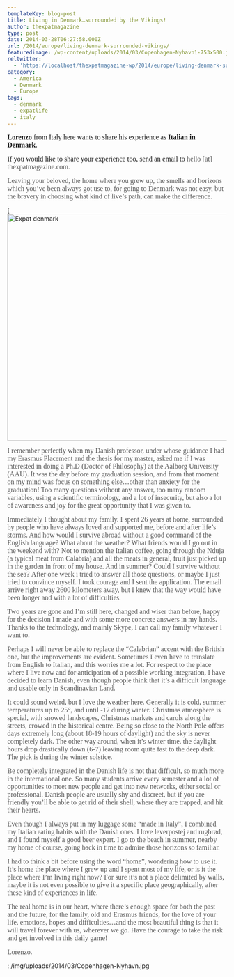 ```yaml
---
templateKey: blog-post
title: Living in Denmark…surrounded by the Vikings!
author: thexpatmagazine
type: post
date: 2014-03-28T06:27:58.000Z
url: /2014/europe/living-denmark-surrounded-vikings/
featuredimage: /wp-content/uploads/2014/03/Copenhagen-Nyhavn1-753x500.jpg
reltwitter:
  - 'https://localhost/thexpatmagazine-wp/2014/europe/living-denmark-surrounded-vikings/?utm_source=ReviveOldPost&utm_medium=social&utm_campaign=ReviveOldPost'
category:
  - America
  - Denmark
  - Europe
tags:
  - denmark
  - expatlife
  - italy
---
```


<span style="font-family: 'Times New Roman', serif;"><span style="font-size: medium;"><strong>Lorenzo</strong> from Italy here wants to share his experience as <strong>Italian in Denmark</strong>.</span></span>

<span style="font-family: 'Times New Roman', serif;"><span style="font-size: medium;">If you would like to share your experience too, send an email to <span style="color: #555555;">hello [at] thexpatmagazine.com.</span></span></span>

<span style="color: #555555;"><span style="font-family: 'Times New Roman', serif;"><span style="font-size: medium;">Leaving your beloved, the home where you grew up, the smells and horizons which you&#8217;ve been always got use to, for going to Denmark was not easy, but the bravery in choosing what kind of live&#8217;s path, can make the difference.<!--more--></span></span></span>

[<img alt="Expat denmark" src="/img/uploads/2014/03/Copenhagen-Nyhavn-1024x680.jpg" width="785" height="521" />

<span style="color: #555555;"><span style="font-family: 'Times New Roman', serif;"><span style="font-size: medium;">I remember perfectly when my Danish professor, under whose guidance I had my Erasmus Placement and the thesis for my master, asked me if I was interested in doing a Ph.D (Doctor of Philosophy) at the Aalborg University (AAU). It was the day before my graduation session, and from that moment on my mind was focus on something else&#8230;other than anxiety for the graduation! Too many questions without any answer, too many random variables, using a scientific terminology, and a lot of insecurity, but also a lot of awareness and joy for the great opportunity that I was given to.</span></span></span>

<span style="color: #555555;"><span style="font-family: 'Times New Roman', serif;"><span style="font-size: medium;">Immediately I thought about my family. I spent 26 years at home, surrounded by people who have always loved and supported me, before and after life&#8217;s storms. And how would I survive abroad without a good command of the English language? What about the weather? </span></span></span><span style="color: #555555;"><span style="font-family: 'Times New Roman', serif;"><span style="font-size: medium;">What friends would I go out in the weekend with? Not to mention the Italian coffee, going through the Nduja (a typical meat from Calabria) and all the meats in general, fruit just picked up in the garden in front of my house. And in summer? Could I survive without the sea? </span></span></span><span style="color: #555555;"><span style="font-family: 'Times New Roman', serif;"><span style="font-size: medium;">After one week i tried to answer all those questions, or maybe I just tried to convince myself. I took courage and I sent the application. The email arrive right away 2600 kilometers away, but I knew that the way would have been longer and with a lot of difficulties.</span></span></span>

<span style="color: #555555;"><span style="font-family: 'Times New Roman', serif;"><span style="font-size: medium;">Two years are gone and I&#8217;m still here, changed and wiser than before, happy for the decision I made and with some more concrete answers in my hands. Thanks to the technology, and mainly Skype, I can call my family whatever I want to.</span></span></span>

<span style="color: #555555;"><span style="font-family: 'Times New Roman', serif;"><span style="font-size: medium;">Perhaps I will never be able to replace the &#8220;Calabrian&#8221; accent with the British one, but the improvements are evident. Sometimes I even have to translate from English to Italian, and this worries me a lot. For respect to the place where I live now and for anticipation of a possible working integration, I have decided to learn Danish, even though people think that it&#8217;s a difficult language and usable only in Scandinavian Land.</span></span></span>

<span style="color: #555555;"><span style="font-family: 'Times New Roman', serif;"><span style="font-size: medium;">It could sound weird, but I love the weather here. Generally it is cold, summer temperatures up to 25°, and until -17 during winter. Christmas atmosphere is special, with snowed landscapes, Christmas markets and carols along the streets, crowed in the historical centre. Being so close to the North Pole offers days extremely long (about 18-19 hours of daylight) and the sky is never completely dark. The other way around, when it&#8217;s winter time, the daylight hours drop drastically down (6-7) leaving room quite fast to the deep dark. The pick is during the winter solstice. </span></span></span>

<span style="color: #555555;"><span style="font-family: 'Times New Roman', serif;"><span style="font-size: medium;">Be completely integrated in the Danish life is not that difficult, so much more in the international one. So many students arrive every semester and a lot of opportunities to meet new people and get into new networks, either social or professional. Danish people are usually shy and discreet, but if you are friendly you&#8217;ll be able to get rid of their shell, where they are trapped, and hit their hearts.</span></span></span>

<span style="color: #555555;"><span style="font-family: georgia, 'palatino linotype', palatino, 'times new roman', times, serif;"><span style="font-family: 'Times New Roman', serif;"><span style="font-size: medium;">Even though I always put in my luggage some “made in Italy”, I combined my Italian eating habits with the Danish ones. I love </span></span><span style="font-family: 'Times New Roman', serif;"><span style="font-size: medium;">leverpostej and rugbrød, and I found myself a good beer expert. I go to the beach in summer, nearby my home of course, going back in time to admire those horizons so familiar.</span></span></span></span>

<span style="color: #555555;"><span style="font-family: georgia, 'palatino linotype', palatino, 'times new roman', times, serif;"><span style="font-family: 'Times New Roman', serif;"><span style="font-size: medium;">I had to think a bit before using the word “home”, wondering how to use it. It&#8217;s home the place where I grew up and I spent most of my life, or is it the place where I&#8217;m living right now? For sure it&#8217;s not a place delimited by walls, maybe it is not even possible to give it a specific place geographically, after these kind of experiences in life. </span></span></span></span>

<span style="color: #555555;"><span style="font-family: georgia, 'palatino linotype', palatino, 'times new roman', times, serif;"><span style="font-family: 'Times New Roman', serif;"><span style="font-size: medium;">The real home is in our heart, where there&#8217;s enough space for both the past and the future, for the family, old and Erasmus friends, for the love of your life, emotions, hopes and difficulties&#8230;and the most beautiful thing is that it will travel forever with us, wherever we go. Have the courage to take the risk and get involved in this daily game!</span></span></span></span>

<span style="color: #555555;"><span style="font-family: georgia, 'palatino linotype', palatino, 'times new roman', times, serif;"><span><span style="font-family: 'Times New Roman', serif;"><span style="font-size: medium;">Lorenzo.</span></span><strong><span style="font-family: 'Times New Roman', serif;"><span style="font-size: medium;">  </span></span></strong></span></span></span>

: /img/uploads/2014/03/Copenhagen-Nyhavn.jpg
